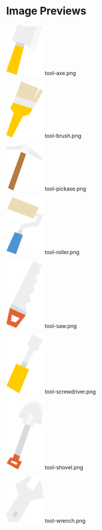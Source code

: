 # Image Previews

<img src="tool-axe.png" width="100" /> tool-axe.png<br>

<img src="tool-brush.png" width="100" /> tool-brush.png<br>

<img src="tool-pickaxe.png" width="100" /> tool-pickaxe.png<br>

<img src="tool-roller.png" width="100" /> tool-roller.png<br>

<img src="tool-saw.png" width="100" /> tool-saw.png<br>

<img src="tool-screwdriver.png" width="100" /> tool-screwdriver.png<br>

<img src="tool-shovel.png" width="100" /> tool-shovel.png<br>

<img src="tool-wrench.png" width="100" /> tool-wrench.png<br>

